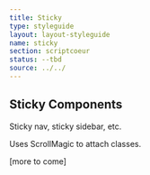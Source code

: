 ```yaml
---
title: Sticky
type: styleguide
layout: layout-styleguide
name: sticky
section: scriptcoeur
status: --tbd
source: ../../
---
```


<main markdown="1">

## Sticky Components

Sticky nav, sticky sidebar, etc.

Uses ScrollMagic to attach classes.

[more to come]


</div>

</main>


